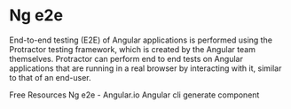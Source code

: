 # Ng e2e

End-to-end testing (E2E) of Angular applications is performed using the Protractor testing framework, which is created by the Angular team themselves. Protractor can perform end to end tests on Angular applications that are running in a real browser by interacting with it, similar to that of an end-user.

<ResourceGroupTitle>Free Resources</ResourceGroupTitle>
<BadgeLink colorScheme='blue' badgeText='Official Website' href='https://angular.io/cli/e2e'>Ng e2e - Angular.io</BadgeLink>
<BadgeLink colorScheme='yellow' badgeText='watch' href='https://www.youtube.com/watch?v=3vFnhzEGfew'>Angular cli generate component</BadgeLink>